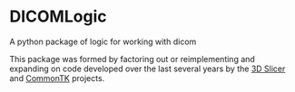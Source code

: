 # DICOMLogic
A python package of logic for working with dicom

This package was formed by factoring out or reimplementing and expanding on
code developed over the last several years by the [3D Slicer](https://slicer.org)
and [CommonTK](https://commontk.org) projects.
